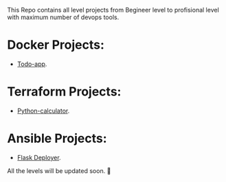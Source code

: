 This Repo contains all level projects from Begineer level to profisional level with maximum number of devops tools.

# Docker Projects:
- [Todo-app](https://github.com/Pranith1Kumar/Devops_shelf/tree/0f9d094d5f80ad774d3bde1ef6bc34b9a0b142b3/Beginner/todo-app).

# Terraform Projects:
- [Python-calculator](https://github.com/Pranith1Kumar/Devops_shelf/tree/0f9d094d5f80ad774d3bde1ef6bc34b9a0b142b3/Beginner/terraform-projects).

# Ansible Projects:
- [Flask Deployer](https://github.com/Pranith1Kumar/Devops_shelf/tree/bb1884a6b84493eac54fa128619d0b77c333ae3b/Beginner/Ansible-Projects/Pyfldep).

All the levels will be updated soon. 🎉
